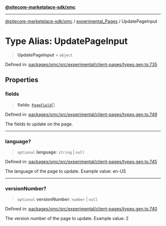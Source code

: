 [**@sitecore-marketplace-sdk/xmc**](../../../../README.md)

***

[@sitecore-marketplace-sdk/xmc](../../../../README.md) / [experimental\_Pages](../README.md) / UpdatePageInput

# Type Alias: UpdatePageInput

> **UpdatePageInput** = `object`

Defined in: [packages/xmc/src/experimental/client-pages/types.gen.ts:735](https://github.com/Sitecore/marketplace-sdk/blob/main/packages/xmc/src/experimental/client-pages/types.gen.ts#L735)

## Properties

### fields

> **fields**: [`PageField`](PageField.md)[]

Defined in: [packages/xmc/src/experimental/client-pages/types.gen.ts:749](https://github.com/Sitecore/marketplace-sdk/blob/main/packages/xmc/src/experimental/client-pages/types.gen.ts#L749)

The fields to update on the page.

***

### language?

> `optional` **language**: `string` \| `null`

Defined in: [packages/xmc/src/experimental/client-pages/types.gen.ts:745](https://github.com/Sitecore/marketplace-sdk/blob/main/packages/xmc/src/experimental/client-pages/types.gen.ts#L745)

The language of the page to update.
Example value: en-US

***

### versionNumber?

> `optional` **versionNumber**: `number` \| `null`

Defined in: [packages/xmc/src/experimental/client-pages/types.gen.ts:740](https://github.com/Sitecore/marketplace-sdk/blob/main/packages/xmc/src/experimental/client-pages/types.gen.ts#L740)

The version number of the page to update.
Example value: 2
